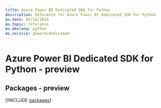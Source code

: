 ```yaml
---
title: Azure Power BI Dedicated SDK for Python
description: Reference for Azure Power BI Dedicated SDK for Python
ms.date: 02/16/2024
ms.topic: reference
ms.devlang: python
ms.service: powerbidedicated
---
```

# Azure Power BI Dedicated SDK for Python - preview
## Packages - preview
[!INCLUDE [packages](power-bi-dedicated-index.md)]